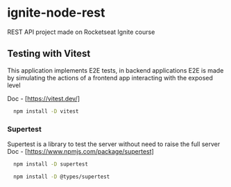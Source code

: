 # ignite-node-rest
REST API project made on Rocketseat Ignite course


## Testing with Vitest
This application implements E2E tests, in backend applications E2E is made by simulating the actions of a frontend app interacting with the exposed level

Doc - [https://vitest.dev/]

```bash
  npm install -D vitest
```

### Supertest
Supertest is a library to test the server without need to raise the full server
Doc - [https://www.npmjs.com/package/supertest]

```bash
  npm install -D supertest

  npm install -D @types/supertest
```